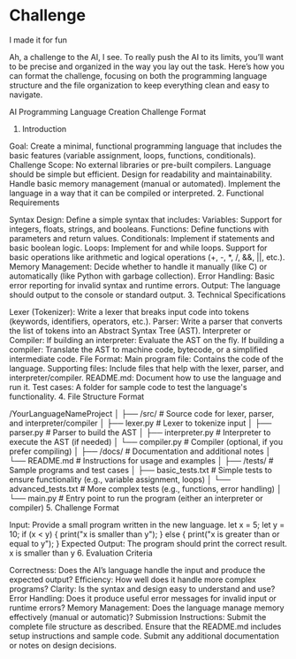 # Challenge
I made it for fun


Ah, a challenge to the AI, I see. To really push the AI to its limits, you’ll want to be precise and organized in the way you lay out the task. Here’s how you can format the challenge, focusing on both the programming language structure and the file organization to keep everything clean and easy to navigate.

AI Programming Language Creation Challenge Format
1. Introduction

Goal: Create a minimal, functional programming language that includes the basic features (variable assignment, loops, functions, conditionals).
Challenge Scope:
No external libraries or pre-built compilers.
Language should be simple but efficient.
Design for readability and maintainability.
Handle basic memory management (manual or automated).
Implement the language in a way that it can be compiled or interpreted.
2. Functional Requirements

Syntax Design:
Define a simple syntax that includes:
Variables: Support for integers, floats, strings, and booleans.
Functions: Define functions with parameters and return values.
Conditionals: Implement if statements and basic boolean logic.
Loops: Implement for and while loops.
Support for basic operations like arithmetic and logical operations (+, -, *, /, &&, ||, etc.).
Memory Management:
Decide whether to handle it manually (like C) or automatically (like Python with garbage collection).
Error Handling:
Basic error reporting for invalid syntax and runtime errors.
Output:
The language should output to the console or standard output.
3. Technical Specifications

Lexer (Tokenizer): Write a lexer that breaks input code into tokens (keywords, identifiers, operators, etc.).
Parser: Write a parser that converts the list of tokens into an Abstract Syntax Tree (AST).
Interpreter or Compiler:
If building an interpreter: Evaluate the AST on the fly.
If building a compiler: Translate the AST to machine code, bytecode, or a simplified intermediate code.
File Format:
Main program file: Contains the code of the language.
Supporting files: Include files that help with the lexer, parser, and interpreter/compiler.
README.md: Document how to use the language and run it.
Test cases: A folder for sample code to test the language's functionality.
4. File Structure Format

/YourLanguageNameProject
│
├── /src/                     # Source code for lexer, parser, and interpreter/compiler
│   ├── lexer.py              # Lexer to tokenize input
│   ├── parser.py             # Parser to build the AST
│   ├── interpreter.py        # Interpreter to execute the AST (if needed)
│   └── compiler.py           # Compiler (optional, if you prefer compiling)
│
├── /docs/                     # Documentation and additional notes
│   └── README.md             # Instructions for usage and examples
│
├── /tests/                    # Sample programs and test cases
│   ├── basic_tests.txt       # Simple tests to ensure functionality (e.g., variable assignment, loops)
│   └── advanced_tests.txt    # More complex tests (e.g., functions, error handling)
│
└── main.py                   # Entry point to run the program (either an interpreter or compiler)
5. Challenge Format

Input: Provide a small program written in the new language.
let x = 5;
let y = 10;
if (x < y) {
  print("x is smaller than y");
} else {
  print("x is greater than or equal to y");
}
Expected Output: The program should print the correct result.
x is smaller than y
6. Evaluation Criteria

Correctness: Does the AI’s language handle the input and produce the expected output?
Efficiency: How well does it handle more complex programs?
Clarity: Is the syntax and design easy to understand and use?
Error Handling: Does it produce useful error messages for invalid input or runtime errors?
Memory Management: Does the language manage memory effectively (manual or automatic)?
Submission Instructions:
Submit the complete file structure as described.
Ensure that the README.md includes setup instructions and sample code.
Submit any additional documentation or notes on design decisions.